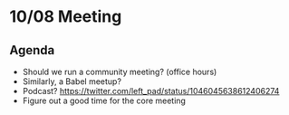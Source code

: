 # 10/08 Meeting

## Agenda

- Should we run a community meeting? (office hours)
- Similarly, a Babel meetup?
- Podcast? https://twitter.com/left_pad/status/1046045638612406274
- Figure out a good time for the core meeting
